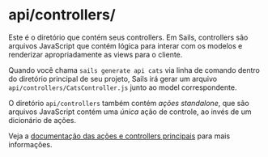 # api/controllers/

Este é o diretório que contém seus controllers. Em Sails, controllers são arquivos JavaScript que contém lógica para interar com os modelos e renderizar apropriadamente as views para o cliente.

Quando você chama `sails generate api cats` via linha de comando dentro do diretório principal de seu projeto, Sails irá gerar um arquivo `api/controllers/CatsController.js` junto ao model correspondente.

O diretório `api/controllers` também contém _ações standalone_, que são arquivos JavaScript contém uma _única_ ação de controle, ao invés de um dicionário de ações.

Veja a [documentação das ações e controllers principais](https://sailsjs.com/documentation/concepts/actions-and-controllers) para mais informações.

<docmeta name="displayName" value="controllers">
